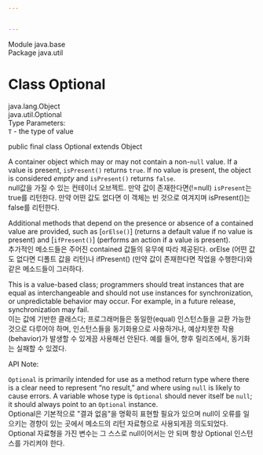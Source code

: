 ```yaml
---


---
```


<p>Module java.base<br>
Package java.util</p>
<h1 id="class-optionalt">Class Optional</h1>
<p>java.lang.Object<br>
java.util.Optional<br>
Type Parameters:<br>
<code>T</code>  - the type of value</p>
<p>public final class Optional extends Object</p>
<p>A container object which may or may not contain a non-<code>null</code> value. If a value is present, <code>isPresent()</code> returns <code>true</code>. If no value is present, the object is considered <em>empty</em> and <code>isPresent()</code> returns <code>false</code>.<br>
null값을 가질 수 있는 컨테이너 오브젝트. 만약 값이 존재한다면(!=null) <code>isPresent</code>는 true를 리턴한다. 만약 어떤 값도 없다면 이 객체는 빈 것으로 여겨지며 isPresent()는 false를 리턴한다.</p>
<p>Additional methods that depend on the presence or absence of a contained value are provided, such as  [<code>orElse()</code>] (returns a default value if no value is present) and  [<code>ifPresent()</code>]  (performs an action if a value is present).<br>
추가적인 메소드들은 주어진 contained 값들의 유무에 따라 제공된다. orElse (어떤 값도 없다면 디폴트 값을 리턴)나 ifPresent() (만약 값이 존재한다면 작업을 수행한다)와 같은 메소드들이 그러하다.</p>
<p>This is a  value-based class; programmers should treat instances that are  equal as interchangeable and should not use instances for synchronization, or unpredictable behavior may occur. For example, in a future release, synchronization may fail.<br>
이는 값에 기반한 클래스다; 프로그래머들은 동일한(equal) 인스턴스들을 교환 가능한 것으로 다루어야 하며, 인스턴스들을 동기화용으로 사용하거나, 예상치못한 작용(behavior)가 발생할 수 있게끔 사용해선 안된다. 예를 들어, 향후 릴리즈에서, 동기화는 실패할 수 있겠다.</p>
<p>API Note:</p>
<p><code>Optional</code>  is primarily intended for use as a method return type where there is a clear need to represent “no result,” and where using  <code>null</code>  is likely to cause errors. A variable whose type is  <code>Optional</code>  should never itself be  <code>null</code>; it should always point to an  <code>Optional</code>  instance.<br>
Optional은 기본적으로 "결과 없음"을 명확히 표현할 필요가 있으며 null이 오류를 일으키는 경향이 있는 곳에서 메소드의 리턴 자료형으로 사용되게끔 의도되었다. Optional 자료형을 가진 변수는 그 스스로 null이어서는 안 되며 항상 Optional 인스턴스를 가리켜야 한다.</p>

